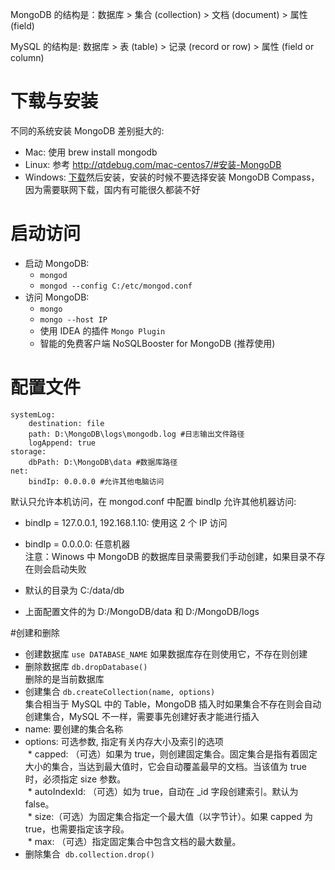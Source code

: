 MongoDB 的结构是：数据库 > 集合 (collection) > 文档 (document) >     属性 (field)

MySQL   的结构是: 数据库 > 表 (table) >       记录 (record or row) > 属性 (field or column)

# 下载与安装
不同的系统安装 MongoDB 差别挺大的:
*  Mac: 使用 brew install mongodb
*  Linux: 参考 <http://qtdebug.com/mac-centos7/#安装-MongoDB>
*  Windows: [下载](http://www.mongodb.org/downloads)然后安装，安装的时候不要选择安装 MongoDB Compass，因为需要联网下载，国内有可能很久都装不好
# 启动访问  
* 启动 MongoDB:  
  * ```mongod```  
  * ```mongod --config C:/etc/mongod.conf```  
* 访问 MongoDB:  
  * ```mongo```  
  * ```mongo --host IP```  
  * 使用 IDEA 的插件 ```Mongo Plugin```  
  * 智能的免费客户端 NoSQLBooster for MongoDB (推荐使用)  
# 配置文件
```
systemLog:
    destination: file
    path: D:\MongoDB\logs\mongodb.log #日志输出文件路径
    logAppend: true
storage:
    dbPath: D:\MongoDB\data #数据库路径
net:
    bindIp: 0.0.0.0 #允许其他电脑访问
```  
默认只允许本机访问，在 mongod.conf 中配置 bindIp 允许其他机器访问:

* bindIp = 127.0.0.1, 192.168.1.10: 使用这 2 个 IP 访问  
* bindIp = 0.0.0.0: 任意机器  
注意：Winows 中 MongoDB 的数据库目录需要我们手动创建，如果目录不存在则会启动失败

* 默认的目录为 C:/data/db
* 上面配置文件的为 D:/MongoDB/data 和 D:/MongoDB/logs

#创建和删除
* 创建数据库 ```use DATABASE_NAME``` 
如果数据库存在则使用它，不存在则创建  
* 删除数据库 ```db.dropDatabase()```  
删除的是当前数据库  
* 创建集合 ```db.createCollection(name, options)```  
集合相当于 MySQL 中的 Table，MongoDB 插入时如果集合不存在则会自动创建集合，MySQL 不一样，需要事先创建好表才能进行插入  
 * name: 要创建的集合名称  
 * options: 可选参数, 指定有关内存大小及索引的选项  
  * capped: （可选）如果为 true，则创建固定集合。固定集合是指有着固定大小的集合，当达到最大值时，它会自动覆盖最早的文档。当该值为 true 时，必须指定 size 参数。  
  * autoIndexId: （可选）如为 true，自动在 _id 字段创建索引。默认为 false。    
  * size:（可选）为固定集合指定一个最大值（以字节计）。如果 capped 为 true，也需要指定该字段。  
  * max: （可选）指定固定集合中包含文档的最大数量。
* 删除集合  ```db.collection.drop()```

 


